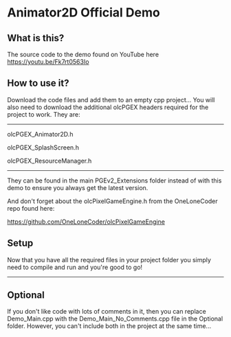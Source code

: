 # Animator2D Official Demo

What is this?
-------------
The source code to the demo found on YouTube here https://youtu.be/Fk7rt0563Io

How to use it?
--------------
Download the code files and add them to an empty cpp project... You will also need
to download the additional olcPGEX headers required for the project to work. They
are:

---------------------
olcPGEX_Animator2D.h

olcPGEX_SplashScreen.h

olcPGEX_ResourceManager.h

----------------------

They can be found in the main PGEv2_Extensions folder instead of with this demo to
ensure you always get the latest version.

And don't forget about the olcPixelGameEngine.h from the OneLoneCoder repo found here:

https://github.com/OneLoneCoder/olcPixelGameEngine

Setup
-----
Now that you have all the required files in your project folder you simply need to
compile and run and you're good to go!

-----------------------

Optional
--------
If you don't like code with lots of comments in it, then you can replace Demo_Main.cpp
with the Demo_Main_No_Comments.cpp file in the Optional folder.  However, you can't
include both in the project at the same time...
